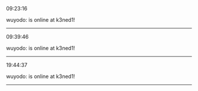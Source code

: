 09:23:16

wuyodo: is online at k3ned1!

---

09:39:46

wuyodo: is online at k3ned1!

---

19:44:37

wuyodo: is online at k3ned1!

---

